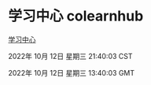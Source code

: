 # 学习中心 colearnhub
[学习中心](http://27.19.33.125:56308/colearnhub/)

2022年 10月 12日 星期三 21:40:03 CST

2022年 10月 12日 星期三 13:40:03 GMT
